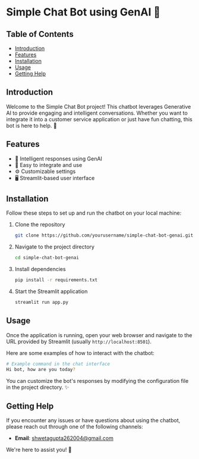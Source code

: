 
# Simple Chat Bot using GenAI 🤖

## Table of Contents
- [Introduction](#introduction)
- [Features](#features)
- [Installation](#installation)
- [Usage](#usage)
- [Getting Help](#getting-help)

## Introduction
Welcome to the Simple Chat Bot project! This chatbot leverages Generative AI to provide engaging and intelligent conversations. Whether you want to integrate it into a customer service application or just have fun chatting, this bot is here to help. 🌟

## Features
- 🤖 Intelligent responses using GenAI
- 💬 Easy to integrate and use
- ⚙️ Customizable settings
- 🖥️ Streamlit-based user interface

## Installation
Follow these steps to set up and run the chatbot on your local machine:

1. Clone the repository
    ```sh
    git clone https://github.com/yourusername/simple-chat-bot-genai.git
    ```
2. Navigate to the project directory
    ```sh
    cd simple-chat-bot-genai
    ```
3. Install dependencies
    ```sh
    pip install -r requirements.txt
    ```
4. Start the Streamlit application
    ```sh
    streamlit run app.py
    ```

## Usage
Once the application is running, open your web browser and navigate to the URL provided by Streamlit (usually `http://localhost:8501`).

Here are some examples of how to interact with the chatbot:

```sh
# Example command in the chat interface
Hi bot, how are you today?
```

You can customize the bot's responses by modifying the configuration file in the project directory. ✨

## Getting Help
If you encounter any issues or have questions about using the chatbot, please reach out through one of the following channels:

- **Email**: shwetagupta262004@gmail.com

We're here to assist you! 🙌
